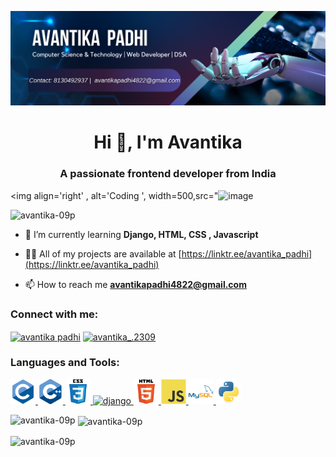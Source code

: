 ![logo](https://github.com/Avantika-09P/Avantika-09P/blob/main/Blue%20Geometric%20Technology%20Linkedin%20Banner.png)
<h1 align="center">Hi 👋, I'm Avantika</h1>
<h3 align="center">A passionate frontend developer from India</h3>

<img align='right' , alt='Coding ', width=500,src="![image](https://github.com/user-attachments/assets/99518c43-9445-4066-99b3-ac68450352af)
>
<p align="left"> <img src="https://komarev.com/ghpvc/?username=avantika-09p&label=Profile%20views&color=0e75b6&style=flat" alt="avantika-09p" /> </p>

- 🌱 I’m currently learning **Django, HTML, CSS , Javascript**

- 👨‍💻 All of my projects are available at [https://linktr.ee/avantika_padhi](https://linktr.ee/avantika_padhi)

- 📫 How to reach me **avantikapadhi4822@gmail.com**

<h3 align="left">Connect with me:</h3>
<p align="left">
<a href="https://linkedin.com/in/avantika padhi" target="blank"><img align="center" src="https://raw.githubusercontent.com/rahuldkjain/github-profile-readme-generator/master/src/images/icons/Social/linked-in-alt.svg" alt="avantika padhi" height="30" width="40" /></a>
<a href="https://instagram.com/avantika_.2309" target="blank"><img align="center" src="https://raw.githubusercontent.com/rahuldkjain/github-profile-readme-generator/master/src/images/icons/Social/instagram.svg" alt="avantika_.2309" height="30" width="40" /></a>
</p>

<h3 align="left">Languages and Tools:</h3>
<p align="left"> <a href="https://www.cprogramming.com/" target="_blank" rel="noreferrer"> <img src="https://raw.githubusercontent.com/devicons/devicon/master/icons/c/c-original.svg" alt="c" width="40" height="40"/> </a> <a href="https://www.w3schools.com/cpp/" target="_blank" rel="noreferrer"> <img src="https://raw.githubusercontent.com/devicons/devicon/master/icons/cplusplus/cplusplus-original.svg" alt="cplusplus" width="40" height="40"/> </a> <a href="https://www.w3schools.com/css/" target="_blank" rel="noreferrer"> <img src="https://raw.githubusercontent.com/devicons/devicon/master/icons/css3/css3-original-wordmark.svg" alt="css3" width="40" height="40"/> </a> <a href="https://www.djangoproject.com/" target="_blank" rel="noreferrer"> <img src="https://cdn.worldvectorlogo.com/logos/django.svg" alt="django" width="40" height="40"/> </a> <a href="https://www.w3.org/html/" target="_blank" rel="noreferrer"> <img src="https://raw.githubusercontent.com/devicons/devicon/master/icons/html5/html5-original-wordmark.svg" alt="html5" width="40" height="40"/> </a> <a href="https://developer.mozilla.org/en-US/docs/Web/JavaScript" target="_blank" rel="noreferrer"> <img src="https://raw.githubusercontent.com/devicons/devicon/master/icons/javascript/javascript-original.svg" alt="javascript" width="40" height="40"/> </a> <a href="https://www.mysql.com/" target="_blank" rel="noreferrer"> <img src="https://raw.githubusercontent.com/devicons/devicon/master/icons/mysql/mysql-original-wordmark.svg" alt="mysql" width="40" height="40"/> </a> <a href="https://www.python.org" target="_blank" rel="noreferrer"> <img src="https://raw.githubusercontent.com/devicons/devicon/master/icons/python/python-original.svg" alt="python" width="40" height="40"/> </a> </p>

<p><img align="left" src="https://github-readme-stats.vercel.app/api/top-langs?username=avantika-09p&show_icons=true&locale=en&layout=compact" alt="avantika-09p" /></p>

<p>&nbsp;<img align="center" src="https://github-readme-stats.vercel.app/api?username=avantika-09p&show_icons=true&locale=en" alt="avantika-09p" /></p>

<p><img align="center" src="https://github-readme-streak-stats.herokuapp.com/?user=avantika-09p&" alt="avantika-09p" /></p>
